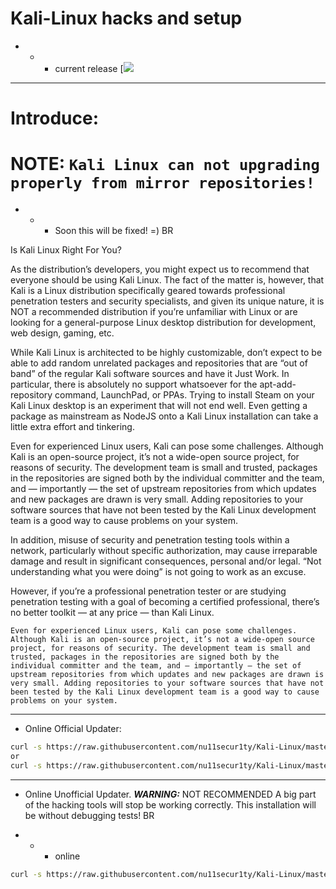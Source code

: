 # Kali-Linux hacks and setup
- - - current release
[![](https://github.com/nu11secur1ty/Kali-Linux/blob/master/release/KaliLinux2020.4.png)

-------------------------------------------------------------------------------------------
# Introduce:

# NOTE: `Kali Linux can not upgrading properly from mirror repositories!`
- - - Soon this will be fixed! =)
  BR

Is Kali Linux Right For You?

As the distribution’s developers, you might expect us to recommend that everyone should be using Kali Linux. The fact of the matter is, however, that Kali is a Linux distribution specifically geared towards professional penetration testers and security specialists, and given its unique nature, it is NOT a recommended distribution if you’re unfamiliar with Linux or are looking for a general-purpose Linux desktop distribution for development, web design, gaming, etc.

While Kali Linux is architected to be highly customizable, don’t expect to be able to add random unrelated packages and repositories that are “out of band” of the regular Kali software sources and have it Just Work. In particular, there is absolutely no support whatsoever for the apt-add-repository command, LaunchPad, or PPAs. Trying to install Steam on your Kali Linux desktop is an experiment that will not end well. Even getting a package as mainstream as NodeJS onto a Kali Linux installation can take a little extra effort and tinkering.

Even for experienced Linux users, Kali can pose some challenges. Although Kali is an open-source project, it’s not a wide-open source project, for reasons of security. The development team is small and trusted, packages in the repositories are signed both by the individual committer and the team, and — importantly — the set of upstream repositories from which updates and new packages are drawn is very small. Adding repositories to your software sources that have not been tested by the Kali Linux development team is a good way to cause problems on your system.

In addition, misuse of security and penetration testing tools within a network, particularly without specific authorization, may cause irreparable damage and result in significant consequences, personal and/or legal. “Not understanding what you were doing” is not going to work as an excuse.

However, if you’re a professional penetration tester or are studying penetration testing with a goal of becoming a certified professional, there’s no better toolkit — at any price — than Kali Linux.

`Even for experienced Linux users, Kali can pose some challenges. Although Kali is an open-source project, it’s not a wide-open source project, for reasons of security. The development team is small and trusted, packages in the repositories are signed both by the individual committer and the team, and — importantly — the set of upstream repositories from which updates and new packages are drawn is very small. Adding repositories to your software sources that have not been tested by the Kali Linux development team is a good way to cause problems on your system.`


-------------------------------------------------------------------------------------------

- Online Official Updater:
```bash
curl -s https://raw.githubusercontent.com/nu11secur1ty/Kali-Linux/master/updater/official_up.sh | bash
or
curl -s https://raw.githubusercontent.com/nu11secur1ty/Kali-Linux/master/updater/official_up.py | python3
```
--------------------------------------------------------------------------------------------
- Online Unofficial Updater. ***WARNING:*** NOT RECOMMENDED
A big part of the hacking tools will stop be working correctly.
This installation will be without debugging tests!
BR

- - - online
```bash
curl -s https://raw.githubusercontent.com/nu11secur1ty/Kali-Linux/master/updater/online.sh | bash
```
